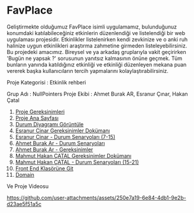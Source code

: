 # FavPlace


Geliştirmekte olduğumuz FavPlace isimli uygulamamız, bulunduğunuz konumdaki katılabileceğiniz etkinlerin düzenlendiği ve listelendiği bir web uygulaması projesidir. Etkinlikler listelenirken kendi zevkinize ve o anki ruh halinize uygun etkinlikleri araştırma zahmetine girmeden listeleyebilirsiniz. Bu projedeki amacımız. Bireysel ve ya arkadaş gruplarıyla vakit geçirirken 'Bugün ne yapsak ?' sorusunun yanıtsız kalmasının önüne geçmek. Tüm bunların yanında katıldığınız etkinliği ve etkinliği düzenleyen mekana puan vererek başka kullanıcıların tercih yapmalarını kolaylaştırabilirsiniz.



Proje Kategorisi : Etkinlik rehberi



Grup Adı : NullPointers 
Proje Ekibi : Ahmet Burak AR, Esranur Çınar, Hakan Çatal

1. [Proje Gereksinimleri](https://github.com/rakarubtemha/FavPlace/blob/main/Proje%20Gereksinimleri)
2. [Proje Ana Sayfası](https://github.com/rakarubtemha/FavPlace/blob/main/README.md)
3. [Durum Diyagramı Görüntüle](https://github.com/rakarubtemha/FavPlace/blob/main/durum%20diyagram%C4%B1.jpeg)
4. [Esranur Cinar Gereksinimler Dokümanı](https://github.com/rakarubtemha/FavPlace/blob/main/esranurcinar%20gereksinimlerr)
5. [Esranur Cinar - Durum Senaryoları (7-15)](https://github.com/rakarubtemha/FavPlace/blob/main/DURUM.SENARYOLARI.pdf)
6. [Ahmet Burak Ar - Durum Senaryoları](https://github.com/rakarubtemha/FavPlace/blob/patch-3/%20Kullan%C4%B1c%C4%B1%20Bas%CC%A7ar%C4%B1%20Senaryolar%C4%B1%20(UC1-UC7).pdf)
7. [Ahmet Burak Ar - Gereksinimler](https://github.com/rakarubtemha/FavPlace/blob/patch-1/Ahmet%20Burak%20Ar%20Gereksinimler)
8. [Mahmut Hakan ÇATAL Gereksinimler Dokümanı](https://github.com/rakarubtemha/FavPlace/blob/main/MAHMUT%20HAKAN%20%C3%87ATAL%20GEREKS%C4%B0N%C4%B0MLER)
9. [Mahmut Hakan ÇATAL - Durum Senaryoları (15-21)](https://github.com/rakarubtemha/FavPlace/blob/main/Use_Case_Senaryolari_MAHMUT%20HAKAN%20%C3%87ATAL_%20UC15-UC21.pdf)
10. [Front End Klasörüne Git](https://github.com/rakarubtemha/FavPlace/tree/f1f8000734c17c1916fdda8bddde800cee932d00/Frontend)
11. [Domain](https://github.com/rakarubtemha/FavPlace/blob/main/Frontend/Domain)


Ve Proje Videosu

https://github.com/user-attachments/assets/250e7a19-6e84-4db1-9e2b-d23ae5f51a5c
